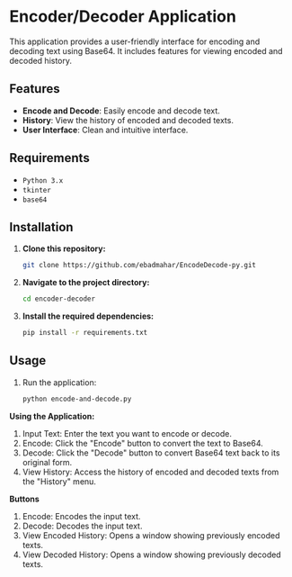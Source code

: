 # Encoder/Decoder Application

This application provides a user-friendly interface for encoding and decoding text using Base64. It includes features for viewing encoded and decoded history.

## Features
- **Encode and Decode**: Easily encode and decode text.
- **History**: View the history of encoded and decoded texts.
- **User Interface**: Clean and intuitive interface.

## Requirements
- `Python 3.x`
- `tkinter`
- `base64`

## Installation

1. **Clone this repository:**
   ```sh
   git clone https://github.com/ebadmahar/EncodeDecode-py.git
2. **Navigate to the project directory:**
   ```sh
   cd encoder-decoder
3. **Install the required dependencies:**
   ```sh
   pip install -r requirements.txt
## Usage

1. Run the application:
   ```sh
   python encode-and-decode.py
**Using the Application:**
1. Input Text: Enter the text you want to encode or decode.
2. Encode: Click the "Encode" button to convert the text to Base64.
3. Decode: Click the "Decode" button to convert Base64 text back to its original form.
4. View History: Access the history of encoded and decoded texts from the "History" menu.

**Buttons**
1. Encode: Encodes the input text.
2. Decode: Decodes the input text.
3. View Encoded History: Opens a window showing previously encoded texts.
4. View Decoded History: Opens a window showing previously decoded texts.